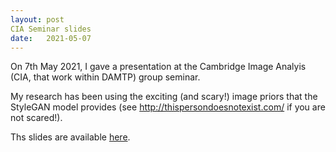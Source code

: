 ```yaml
---
layout: post
CIA Seminar slides
date:   2021-05-07
---
```


On 7th May 2021, I gave a presentation at the Cambridge Image Analyis (CIA, that work within DAMTP) group seminar.

My research has been using the exciting (and scary!) image priors that the StyleGAN model provides (see http://thispersondoesnotexist.com/ if you are not scared!).

Ths slides are available <a href="../../../assets/Presentation.pdf" target="_blank">here</a>.